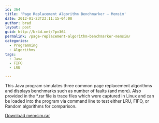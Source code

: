 ```yaml
---
id: 364
title: 'Page Replacement Algorithm Benchmarker – Memsim'
date: 2012-01-23T23:11:15-04:00
author: brad
layout: post
guid: http://br4d.net/?p=364
permalink: /page-replacement-algorithm-benchmarker-memsim/
categories:
  - Programming
  - Algorithms
tags:
  - Java
  - FIFO
  - LRU

---
```

This Java program simulates three common page replacement algorithms and displays benchmarks such as number of faults (and more). Also provided in the *.rar file is trace files which were captured in Linux and can be loaded into the program via command line to test either LRU, FIFO, or Random algorithms for comparison.

[Download memsim.rar](/images/2015/01/memsim.rar)

